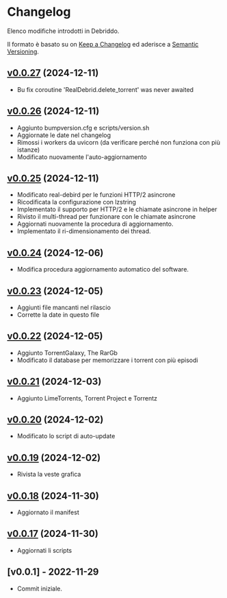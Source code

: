 # Changelog
Elenco modifiche introdotti in Debriddo.

Il formato è basato su on [Keep a Changelog](https://keepachangelog.com/en/1.0.0/) ed aderisce a [Semantic Versioning](https://semver.org/spec/v2.0.0.html).

## [v0.0.27](https://github.com/Ogekuri/debriddo/compare/v0.0.26...v0.0.27) (2024-12-11)

- Bu fix coroutine 'RealDebrid.delete_torrent' was never awaited

## [v0.0.26](https://github.com/Ogekuri/debriddo/compare/v0.0.25...v0.0.26) (2024-12-11)

- Aggiunto bumpversion.cfg e scripts/version.sh
- Aggiornate le date nel changelog
- Rimossi i workers da uvicorn (da verificare perché non funziona con più istanze)
- Modificato nuovamente l'auto-aggiornamento

## [v0.0.25](https://github.com/Ogekuri/debriddo/compare/v0.0.24...v0.0.25) (2024-12-11)

- Modificato real-debird per le funzioni HTTP/2 asincrone
- Ricodificata la configurazione con lzstring
- Implementato il supporto per HTTP/2 e le chiamate asincrone in helper
- Rivisto il multi-thread per funzionare con le chiamate asincrone
- Aggiornati nuovamente la procedura di aggiornamento.
- Implementato il ri-dimensionamento dei thread.

## [v0.0.24](https://github.com/Ogekuri/debriddo/compare/v0.0.23...v0.0.24) (2024-12-06)

- Modifica procedura aggiornamento automatico del software.

## [v0.0.23](https://github.com/Ogekuri/debriddo/compare/v0.0.22...v0.0.23) (2024-12-05)

- Aggiunti file mancanti nel rilascio
- Corrette la date in questo file

## [v0.0.22](https://github.com/Ogekuri/debriddo/compare/v0.0.21...v0.0.22) (2024-12-05)

- Aggiunto TorrentGalaxy, The RarGb
- Modificato il database per memorizzare i torrent con più episodi

## [v0.0.21](https://github.com/Ogekuri/debriddo/compare/v0.0.20...v0.0.21) (2024-12-03)

- Aggiunto LimeTorrents, Torrent Project e Torrentz

## [v0.0.20](https://github.com/Ogekuri/debriddo/compare/v0.0.19...v0.0.20) (2024-12-02)

- Modificato lo script di auto-update

## [v0.0.19](https://github.com/Ogekuri/debriddo/compare/v0.0.18...v0.0.19) (2024-12-02)

- Rivista la veste grafica

## [v0.0.18](https://github.com/Ogekuri/debriddo/compare/v0.0.17...v0.0.18) (2024-11-30)

- Aggiornato il manifest

## [v0.0.17](https://github.com/Ogekuri/debriddo/compare/v0.0.16...v0.0.17) (2024-11-30)

- Aggiornati li scripts

## [v0.0.1] - 2022-11-29

- Commit iniziale.

